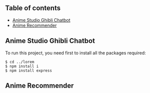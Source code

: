 ## Table of contents
* [Anime Studio Ghibli Chatbot](#Anime-Studio-Ghibli-Chatbot)
* [Anime Recommender](#Anime-Recommender)

## Anime Studio Ghibli Chatbot
To run this project, you need first to install all the packages required: 

```
$ cd ../lorem
$ npm install i
$ npm install express
```

## Anime Recommender
